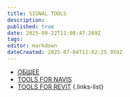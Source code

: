 ```yaml
---
title: SIGNAL TOOLS
description: 
published: true
date: 2025-09-22T11:08:47.269Z
tags: 
editor: markdown
dateCreated: 2025-07-04T11:02:25.959Z
---
```


- [ОБЩЕЕ](/tools/general)
- [TOOLS FOR NAVIS](/tools/navis)
- [TOOLS FOR REVIT](/tools/revit)
{.links-list}